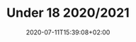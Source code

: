 ---
title: "Under 18 2020/2021"
date: 2020-07-11T15:39:08+02:00
draft: true
foto: ""
giocatori: []
coach: []
categorie: under-18
stagione: 2020-2021
---
